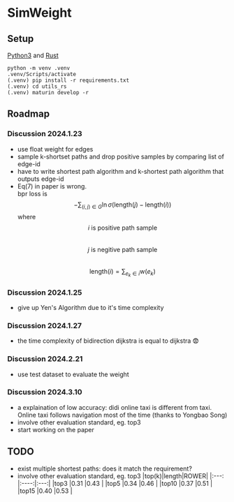 # SimWeight

## Setup
[Python3](www.python.org) and [Rust](https://www.rust-lang.org/)
```
python -m venv .venv
.venv/Scripts/activate
(.venv) pip install -r requirements.txt
(.venv) cd utils_rs
(.venv) maturin develop -r
```

## Roadmap

### Discussion 2024.1.23

- use float weight for edges
- sample k-shortset paths and drop positive samples by comparing list of edge-id
- have to write shortest path algorithm and k-shortest path algorithm that outputs edge-id
- Eq(7) in paper is wrong.  
  bpr loss is
  $$-\sum_{(i,j)\in G}{\ln  \sigma(\mathrm{length}(j) - \mathrm{length}(i))}$$
  where  
  $$i \text{ is positive path sample}$$  
  $$j \text{ is negitive path sample}$$  
  $$\mathrm{length}(i) = \sum_{e_k \in i} \mathrm{w}(e_k)$$

### Discussion 2024.1.25

- give up Yen's Algorithm due to it's time complexity

### Discussion 2024.1.27
- the time complexity of bidirection dijkstra is equal to dijkstra 😨

### Discussion 2024.2.21
- use test dataset to evaluate the weight

### Discussion 2024.3.10
- a explaination of low accuracy: didi online taxi is different from taxi. Online taxi follows navigation most of the time (thanks to Yongbao Song)
- involve other evaluation standard, eg. top3
- start working on the paper

## TODO
- exist multiple shortest paths: does it match the requirement?
- involve other evaluation standard, eg. top3
  |top(k)|length|ROWER|
  |:---: |:----:|:---:|
  |top3  |0.31  |0.43 |
  |top5  |0.34  |0.46 |
  |top10 |0.37  |0.51 |
  |top15 |0.40  |0.53 |